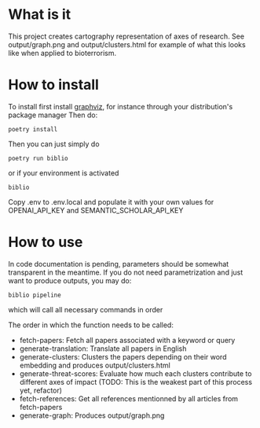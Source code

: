 # What is it
This project creates cartography representation of axes of research. See output/graph.png and output/clusters.html for example of what this looks like when applied to bioterrorism.


# How to install
To install first install [graphviz](https://graphviz.org/), for instance through your distribution's package manager
Then do:

```
poetry install
```

Then you can just simply do
```
poetry run biblio
```

or if your environment is activated
```
biblio
```

Copy .env to .env.local and populate it with your own values for OPENAI_API_KEY and SEMANTIC_SCHOLAR_API_KEY

# How to use
In code documentation is pending, parameters should be somewhat transparent in the meantime.
If you do not need parametrization and just want to produce outputs, you may do:
```
biblio pipeline
```

which will call all necessary commands in order

The order in which the function needs to be called:
- fetch-papers: Fetch all papers associated with a keyword or query
- generate-translation: Translate all papers in English
- generate-clusters: Clusters the papers depending on their word embedding and produces output/clusters.html
- generate-threat-scores: Evaluate how much each clusters contribute to different axes of impact (TODO: This is the weakest part of this process yet, refactor)
- fetch-references: Get all references mentionned by all articles from fetch-papers
- generate-graph: Produces output/graph.png
